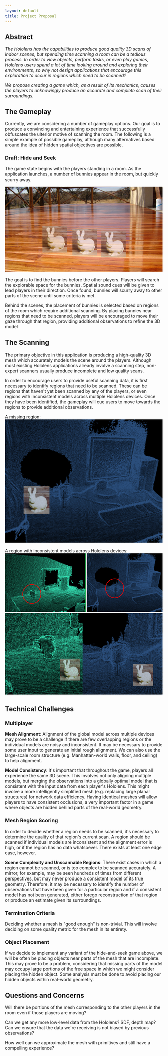 ```yaml
---
layout: default
title: Project Proposal
---
```


## Abstract

_The Hololens has the capabilities to produce good quality 3D scans of indoor scenes, but spending time scanning a room can be a tedious process. In order to view objects, perform tasks, or even play games, Hololens users spend a lot of time looking around and exploring their environments, so why not design applications that encourage this exploration to occur in regions which need to be scanned?_

_We propose creating a game which, as a result of its mechanics, causes the players to unknowingly produce an accurate and complete scan of their surroundings._

## The Gameplay

Currently, we are considering a number of gameplay options. Our goal is to produce a convincing and entertaining experience that successfully obfuscates the ulterior motive of scanning the room. The following is a simple example of possible gameplay, although many alternatives based around the idea of hidden spatial objectives are possible.

### Draft: Hide and Seek

The game state begins with the players standing in a room. As the application launches, a number of bunnies appear in the room, but quickly scurry away. 

![The start state](images/bunnies.png)

The goal is to find the bunnies before the other players. Players will search the explorable space for the bunnies. Spatial sound cues will be given to lead players in their direction. Once found, bunnies will scurry away to other parts of the scene until some criteria is met.

Behind the scenes, the placement of bunnies is selected based on regions of the room which require additional scanning. By placing bunnies near regions that need to be scanned, players will be encouraged to move their gaze through that region, providing additional observations to refine the 3D model

## The Scanning

The primary objective in this application is producing a high-quality 3D mesh which accurately models the scene around the players. Although most existing Hololens applications already involve a scanning step, non-expert scanners usually produce incomplete and low quality scans.

In order to encourage users to provide useful scanning data, it is first necessary to identify regions that need to be scanned. These can be regions that haven't yet been scanned by any of the players, or even regions with inconsistent models across multiple Hololens devices. Once they have been identified, the gameplay will cue users to move towards the regions to provide additional observations.

A missing region:
![A missing region](images/missing.png)

A region with inconsistent models across Hololens devices:
![An inconsistent region](images/inconsistent.png)
![A magnified version of the same image](images/inconsistent_zoom.png)


## Technical Challenges

### Multiplayer

**Mesh Alignment**:
Alignment of the global model across multiple devices may prove to be a challenge if there are few overlapping regions or the individual models are noisy and inconsistent. It may be necessary to provide some user input to generate an initial rough alignment. We can also use the large-scale room structure (e.g. Manhattan-world walls, floor, and ceiling) to help alignment.

**Model Consistency**:
It's important that throughout the game, players all experience the same 3D scene. This involves not only aligning multiple models, but merging the observations into a globally optimal model that is consistent with the input data from each player's Hololens. This might involve a more intelligently simplified mesh (e.g. replacing large planar structures) for network data efficiency. Having identical meshes will allow players to have consistent occlusions, a very important factor in a game where objects are hidden behind parts of the real-world geometry.

### Mesh Region Scoring

In order to decide whether a region needs to be scanned, it's necessary to determine the quality of that region's current scan. A region should be scanned if individual models are inconsistent and the alignment error is high, or if the region has no data whatsoever. There exists at least one edge case, however.

**Scene Complexity and Unscannable Regions**:
There exist cases in which a region cannot be scanned, or is too complex to be scanned accurately. A mirror, for example, may be seen hundreds of times from different perspectives, but may never produce a consistent model of its true geometry. Therefore, it may be necessary to identify the number of observations that have been given for a particular region and if a consistent model has not been generated, either forego reconstruction of that region or produce an estimate given its surroundings.

### Termination Criteria
Deciding whether a mesh is "good enough" is non-trivial. This will involve deciding on some quality metric for the mesh in its entirety. 

### Object Placement
If we decide to implement any variant of the hide-and-seek game above, we will be often be placing objects near parts of the mesh that are incomplete. This may prove to be a problem, considering that missing parts of the model may occupy large portions of the free space in which we might consider placing the hidden object. Some analysis must be done to avoid placing our hidden objects within real-world geometry. 

## Questions and Concerns
Will there be portions of the mesh corresponding to the other players in the room even if those players are moving?

Can we get any more low-level data from the Hololens? SDF, depth map? Can we ensure that the data we're receiving is not biased by previous observations?

How well can we approximate the mesh with primitives and still have a compelling experience?

